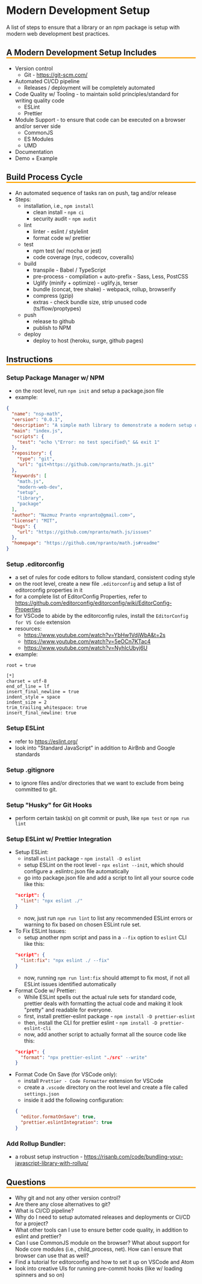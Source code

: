 # Modern Development Setup

A list of steps to ensure that a library or an npm package is setup with modern web development best practices.



<h2 class="header"> A Modern Development Setup Includes </h2>

- Version control
  - Git - https://git-scm.com/
- Automated CI/CD pipeline
  - Releases / deployment will be completely automated
- Code Quality w/ Tooling - to maintain solid principles/standard for writing quality code
  - ESLint
  - Prettier
- Module Support - to ensure that code can be executed on a browser and/or server side
  - CommonJS
  - ES Modules
  - UMD
- Documentation
- Demo + Example



<h2 class="header"> Build Process Cycle </h2>

- An automated sequence of tasks ran on push, tag and/or release
- Steps:
  - installation, i.e., `npm install`
    - clean install - `npm ci`
    - security audit - `npm audit`
  - lint
    - linter - eslint / stylelint
    - format code w/ prettier
  - test
    - npm test (w/ mocha or jest)
    - code coverage (nyc, codecov, coveralls)
  - build
    - transpile - Babel / TypeScript
    - pre-process - compilation + auto-prefix - Sass, Less, PostCSS
    - Uglify (minify + optimize) - uglify.js, terser
    - bundle (concat, tree shake) - webpack, rollup, browserify
    - compress (gzip)
    - extras - check bundle size, strip unused code (ts/flow/proptypes)
  - push
    - release to github
    - publish to NPM
  - deploy
    - deploy to host (heroku, surge, github pages)



<h2 class="header"> Instructions </h2>

### Setup Package Manager w/ NPM
- on the root level, run `npm init` and setup a package.json file
- example:
```json
{
  "name": "nsp-math",
  "version": "0.0.1",
  "description": "A simple math library to demonstrate a modern setup of a library or an NPM package",
  "main": "index.js",
  "scripts": {
    "test": "echo \"Error: no test specified\" && exit 1"
  },
  "repository": {
    "type": "git",
    "url": "git+https://github.com/npranto/math.js.git"
  },
  "keywords": [
    "math.js",
    "modern-web-dev",
    "setup",
    "library",
    "package"
  ],
  "author": "Nazmuz Pranto <npranto@gmail.com>",
  "license": "MIT",
  "bugs": {
    "url": "https://github.com/npranto/math.js/issues"
  },
  "homepage": "https://github.com/npranto/math.js#readme"
}
```


### Setup .editorconfig
- a set of rules for code editors to follow standard, consistent coding style
- on the root level, create a new file `.editorconfig` and setup a list of editorconfig properties in it
- for a complete list of EditorConfig Properties, refer to https://github.com/editorconfig/editorconfig/wiki/EditorConfig-Properties
- for VSCode to abide by the editorconfig rules, install the `EditorConfig for VS Code` extension
- resources:
  - https://www.youtube.com/watch?v=YbHw1VdjWbA&t=2s
  - https://www.youtube.com/watch?v=5eOCn7KTac4
  - https://www.youtube.com/watch?v=NyhIcUbyj6U
- example:
```
root = true

[*]
charset = utf-8
end_of_line = lf
insert_final_newline = true
indent_style = space
indent_size = 2
trim_trailing_whitespace: true
insert_final_newline: true
```

### Setup ESLint
- refer to https://eslint.org/
- look into "Standard JavaScript" in addition to AirBnb and Google standards

### Setup .gitignore
- to ignore files and/or directories that we want to exclude from being committed to git.

### Setup "Husky" for Git Hooks
- perform certain task(s) on git commit or push, like `npm test` or `npm run lint`

### Setup ESLint w/ Prettier Integration
- Setup ESLint:
  - install `eslint` package - `npm install -D eslint`
  - setup ESLint on the root level - `npx eslint --init`, which should configure a .eslintrc.json file automatically
  - go into package.json file and add a script to lint all your source code like this:
  ```json
  "script": {
    "lint": "npx eslint ./"
  }
  ```
  - now, just run `npm run lint` to list any recommended ESLint errors or warning to fix based on chosen ESLint rule set.
- To Fix ESLint Issues:
  - setup another npm script and pass in a `--fix` option to `eslint` CLI like this:
  ```json
  "script": {
    "lint:fix": "npx eslint ./ --fix"
  }
  ```
  - now, running `npm run lint:fix` should attempt to fix most, if not all ESLint issues identified automatically
- Format Code w/ Prettier:
  - While ESLint spells out the actual rule sets for standard code, prettier deals with formatting the actual code and making it look "pretty" and readable for everyone.
  - first, install prettier-eslint package - `npm install -D prettier-eslint`
  - then, install the CLI for prettier eslint - `npm install -D prettier-eslint-cli`
  - now, add another script to actually format all the source code like this:
  ```json
  "script": {
    "format": "npx prettier-eslint "./src" --write"
  }
  ```
- Format Code On Save (for VSCode only):
  - install `Prettier - Code Formatter` extension for VSCode
  - create a `.vscode` directory on the root level and create a file called `settings.json`
  - inside it add the following configuration:
  ```json
  {
    "editor.formatOnSave": true,
    "prettier.eslintIntegration": true
  }
  ```

### Add Rollup Bundler:
- a robust setup instruction - https://risanb.com/code/bundling-your-javascript-library-with-rollup/



<h2 class="header">Questions</h2>

- Why git and not any other version control?
- Are there any close alternatives to git?
- What is CI/CD pipeline?
- Why do I need to setup automated releases and deployments or CI/CD for a project?
- What other tools can I use to ensure better code quality, in addition to eslint and prettier?
- Can I use CommonJS module on the browser? What about support for Node core modules (i.e., child_process, net). How can I ensure that browser can use that as well?
- Find a tutorial for editorconfig and how to set it up on VSCode and Atom
- look into creative UIs for running pre-commit hooks (like w/ loading spinners and so on)


<style>
  .header {
    font-weight: bold;
    border-bottom: 3px solid orange;
  }
  .center {
    text-align: center;
  }
</style>
